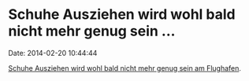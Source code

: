 Schuhe Ausziehen wird wohl bald nicht mehr genug sein \...
==========================================================

Date: 2014-02-20 10:44:44

[Schuhe Ausziehen wird wohl bald nicht mehr genug sein am
Flughafen](http://www.tagesanzeiger.ch/panorama/vermischtes/Nach-der-Zahnpasta-kommt-der-Schuh/story/23452905).

